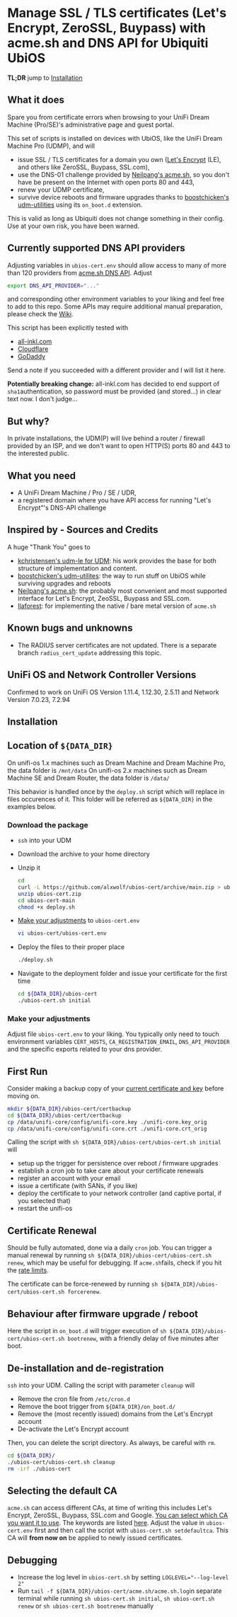 # Manage SSL / TLS certificates (Let's Encrypt, ZeroSSL, Buypass) with acme.sh and DNS API for Ubiquiti UbiOS

**TL;DR** jump to [Installation](#installation)

## What it does

Spare you from certificate errors when browsing to your UniFi Dream Machine (Pro/SE)'s administrative page and guest portal.

This set of scripts is installed on devices with UbiOS, like the UniFi Dream Machine Pro (UDMP), and will

* issue SSL / TLS certificates for a domain you own ([Let's Encrypt](https://letsencrypt.org) (LE), and others like ZeroSSL, Buypass, SSL.com),
* use the DNS-01 challenge provided by [Neilpang's acme.sh](https://github.com/acmesh-official/acme.sh), so you don't have be present on the Internet with open ports 80 and 443,
* renew your UDMP certificate,
* survive device reboots and firmware upgrades thanks to [boostchicken's udm-utilities](https://github.com/boostchicken/udm-utilities) using its `on_boot.d` extension.

This is valid as long as Ubiquiti does not change something in their config. Use at your own risk, you have been warned.

## Currently supported DNS API providers

Adjusting variables in `ubios-cert.env` should allow access to many of more than 120 providers from [acme.sh DNS API](https://github.com/acmesh-official/acme.sh/wiki/dnsapi). Adjust

```sh
export DNS_API_PROVIDER="..."
```

and corresponding other environment variables to your liking and feel free to add to this repo. Some APIs may require additional manual preparation, please check the [Wiki](https://github.com/alxwolf/ubios-cert/wiki).

This script has been explicitly tested with

* [all-inkl.com](https://github.com/acmesh-official/acme.sh/wiki/dnsapi2#98-use-all-inklcom-domain-api-to-automatically-issue-cert)
* [Cloudflare](https://github.com/acmesh-official/acme.sh/wiki/dnsapi#1-cloudflare-option)
* [GoDaddy](https://github.com/acmesh-official/acme.sh/wiki/dnsapi#4-use-godaddycom-domain-api-to-automatically-issue-cert)

Send a note if you succeeded with a different provider and I will list it here.

**Potentially breaking change:** all-inkl.com has decided to end support of `sha1`authentication, so password must be provided (and stored...) in clear text now. I don't judge...

## But why?

In private installations, the UDM(P) will live behind a router / firewall provided by an ISP, and we don't want to open HTTP(S) ports 80 and 443 to the interested public.

## What you need

* A UniFi Dream Machine / Pro / SE / UDR,
* a registered domain where you have API access for running "Let's Encrypt"'s DNS-API challenge

## Inspired by - Sources and Credits

A huge "Thank You" goes to

* [kchristensen's udm-le for UDM](https://github.com/kchristensen/udm-le): his work provides the base for both structure of implementation and content.
* [boostchicken's udm-utilites](https://github.com/boostchicken/udm-utilities): the way to run stuff on UbiOS while surviving upgrades and reboots
* [Neilpang's acme.sh](https://github.com/acmesh-official/acme.sh): the probably most convenient and most supported interface for Let's Encrypt, ZeoSSL, Buypass and SSL.com.
* [llaforest](https://github.com/llaforest): for implementing the native / bare metal version of `acme.sh`

## Known bugs and unknowns

* The RADIUS server certificates are not updated. There is a separate branch `radius_cert_update` addressing this topic.

## UniFi OS and Network Controller Versions

Confirmed to work on UniFi OS Version 1.11.4, 1.12.30, 2.5.11 and Network Version 7.0.23, 7.2.94

## Installation

## Location of `${DATA_DIR}`

On unifi-os 1.x machines such as Dream Machine and Dream Machine Pro, the data folder is `/mnt/data`
On unifi-os 2.x machines such as Dream Machine SE and Dream Router, the data folder is `/data/`

This behavior is handled once by the `deploy.sh` script which will replace in files occurences of it.
This folder will be referred as `${DATA_DIR}` in the examples below.

### Download the package

* `ssh` into your UDM
* Download the archive to your home directory
* Unzip it

  ```sh
  cd
  curl -L https://github.com/alxwolf/ubios-cert/archive/main.zip > ubios-cert.zip
  unzip ubios-cert.zip
  cd ubios-cert-main
  chmod +x deploy.sh
  ```

* [Make your adjustments](#make-your-adjustments) to `ubios-cert.env`
  
  ```sh
  vi ubios-cert/ubios-cert.env
  ```

* Deploy the files to their proper place

  ```sh
  ./deploy.sh
  ```

* Navigate to the deployment folder and issue your certificate for the first time

  ```sh
  cd ${DATA_DIR}/ubios-cert
  ./ubios-cert.sh initial
  ```

### Make your adjustments

Adjust file `ubios-cert.env` to your liking. You typically only need to touch environment variables `CERT_HOSTS`, `CA_REGISTRATION_EMAIL`, `DNS_API_PROVIDER` and the specific exports related to your dns provider.

## First Run

Consider making a backup copy of your [current certificate and key](https://github.com/alxwolf/ubios-cert/wiki/Certificate-locations-on-UDM(P)) before moving on.

```sh
mkdir ${DATA_DIR}/ubios-cert/certbackup
cd ${DATA_DIR}/ubios-cert/certbackup
cp /data/unifi-core/config/unifi-core.key ./unifi-core.key_orig
cp /data/unifi-core/config/unifi-core.crt ./unifi-core.crt_orig
```

Calling the script with `sh ${DATA_DIR}/ubios-cert/ubios-cert.sh initial` will

* setup up the trigger for persistence over reboot / firmware upgrades
* establish a cron job to take care about your certificate renewals
* register an account with your email
* issue a certificate (with SANs, if you like)
* deploy the certificate to your network controller (and captive portal, if you selected that)
* restart the unifi-os

## Certificate Renewal

Should be fully automated, done via a daily `cron` job. You can trigger a manual renewal by running `sh ${DATA_DIR}/ubios-cert/ubios-cert.sh renew`, which may be useful for debugging. If `acme.sh`fails, check if you hit the [rate limits](https://letsencrypt.org/docs/rate-limits/).

The certificate can be force-renewed by running `sh ${DATA_DIR}/ubios-cert/ubios-cert.sh forcerenew`.

## Behaviour after firmware upgrade / reboot

Here the script in `on_boot.d` will trigger execution of `sh ${DATA_DIR}/ubios-cert/ubios-cert.sh bootrenew`, with a friendly delay of five minutes after boot.

## De-installation and de-registration

`ssh` into your UDM. Calling the script with parameter `cleanup` will

* Remove the cron file from `/etc/cron.d`
* Remove the boot trigger from `${DATA_DIR}/on_boot.d/`
* Remove the (most recently issued) domains from the Let's Encrypt account
* De-activate the Let's Encrypt account

Then, you can delete the script directory. As always, be careful with `rm`.

```sh
cd ${DATA_DIR}/
./ubios-cert/ubios-cert.sh cleanup
rm -irf ./ubios-cert
```

## Selecting the default CA

`acme.sh` can access different CAs, at time of writing this includes Let's Encrypt, ZeroSSL, Buypass, SSL.com and Google. [You can select which CA you want it to use](https://github.com/alxwolf/ubios-cert/wiki/acme.sh:-choosing-the-default-CA). The keywords are listed [here](https://github.com/acmesh-official/acme.sh/wiki/Server). Adjust the value in `ubios-cert.env` first and then call the script with `ubios-cert.sh setdefaultca`. This CA will **from now on** be applied to newly issued certificates.

## Debugging

* Increase the log level in `ubios-cert.sh` by setting `LOGLEVEL="--log-level 2"`
* Run `tail -f ${DATA_DIR}/ubios-cert/acme.sh/acme.sh.log`in separate terminal while running `sh ubios-cert.sh initial`, `sh ubios-cert.sh renew` or `sh ubios-cert.sh bootrenew` manually
